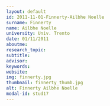 ```yaml
---
layout: default 
id: 2011-11-01-Finnerty-Ailbhe Noelle
surname: Finnerty
name: Ailbhe Noelle
university: Univ. Trento
date: 01/11/2011
aboutme: 
research_topic: 
subtitle: 
advisor: 
keywords: 
website: 
img: finnerty.jpg
thumbnail: finnerty_thumb.jpg
alt: Finnerty Ailbhe Noelle
modal-id: stud17
---
```

